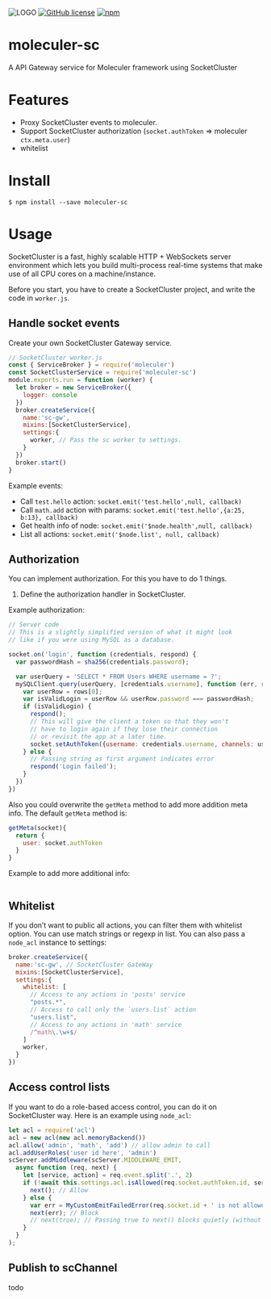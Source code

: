 ![LOGO](https://camo.githubusercontent.com/22a347b6cc07f98ce0ee06be66385a4cb967d4a7/687474703a2f2f6d6f6c6563756c65722e73657276696365732f696d616765732f62616e6e65722e706e67)
[![GitHub license](https://img.shields.io/badge/license-MIT-blue.svg)](https://raw.githubusercontent.com/tiaod/moleculer-sc/master/LICENSE)
[![npm](https://img.shields.io/npm/v/npm.svg)](https://www.npmjs.com/package/moleculer-sc)
# moleculer-sc
A API Gateway service for Moleculer framework using SocketCluster

# Features
- Proxy SocketCluster events to moleculer.
- Support SocketCluster authorization (`socket.authToken` => moleculer `ctx.meta.user`)
- whitelist

# Install
```
$ npm install --save moleculer-sc
```
# Usage
SocketCluster is a fast, highly scalable HTTP + WebSockets server environment which lets you build multi-process real-time systems that make use of all CPU cores on a machine/instance.

Before you start, you have to create a SocketCluster project, and write the code in `worker.js`.

## Handle socket events
Create your own SocketCluster Gateway service.
```javascript
// SocketCluster worker.js
const { ServiceBroker } = require('moleculer')
const SocketClusterService = require('moleculer-sc')
module.exports.run = function (worker) {
  let broker = new ServiceBroker({
    logger: console
  })
  broker.createService({
    name:'sc-gw',
    mixins:[SocketClusterService],
    settings:{
      worker, // Pass the sc worker to settings.
    }
  })
  broker.start()
}
```
Example events:
- Call `test.hello` action: `socket.emit('test.hello',null, callback)`
- Call `math.add` action with params: `socket.emit('test.hello',{a:25, b:13}, callback)`
- Get health info of node: `socket.emit('$node.health',null, callback)`
- List all actions: `socket.emit('$node.list', null, callback)`

## Authorization
You can implement authorization. For this you have to do 1 things.
1. Define the authorization handler in SocketCluster.

Example authorization:
```javascript
// Server code
// This is a slightly simplified version of what it might look
// like if you were using MySQL as a database.

socket.on('login', function (credentials, respond) {
  var passwordHash = sha256(credentials.password);

  var userQuery = 'SELECT * FROM Users WHERE username = ?';
  mySQLClient.query(userQuery, [credentials.username], function (err, rows) {
    var userRow = rows[0];
    var isValidLogin = userRow && userRow.password === passwordHash;
    if (isValidLogin) {
      respond();
      // This will give the client a token so that they won't
      // have to login again if they lose their connection
      // or revisit the app at a later time.
      socket.setAuthToken({username: credentials.username, channels: userRow.channels});
    } else {
      // Passing string as first argument indicates error
      respond('Login failed');
    }
  })
})
```
Also you could overwrite the `getMeta` method to add more addition meta info. The default `getMeta` method is:
```javascript
getMeta(socket){
  return {
    user: socket.authToken
  }
}
```
Example to add more additional info:
```javascript
```

## Whitelist
If you don’t want to public all actions, you can filter them with whitelist option.
You can use match strings or regexp in list.
You can also pass a `node_acl` instance to settings:
``` javascript
broker.createService({
  name:'sc-gw', // SocketCluster GateWay
  mixins:[SocketClusterService],
  settings:{
    whitelist: [
      // Access to any actions in 'posts' service
      "posts.*",
      // Access to call only the `users.list` action
      "users.list",
      // Access to any actions in 'math' service
      /^math\.\w+$/
    ]
    worker,
  }
})
```

## Access control lists
If you want to do a role-based access control, you can do it on SocketCluster way. Here is an example using `node_acl`:
```javascript
let acl = require('acl')
acl = new acl(new acl.memoryBackend())
acl.allow('admin', 'math', 'add') // allow admin to call
acl.addUserRoles('user id here', 'admin')
scServer.addMiddleware(scServer.MIDDLEWARE_EMIT,
  async function (req, next) {
    let [service, action] = req.event.split('.', 2)
    if (!await this.settings.acl.isAllowed(req.socket.authToken.id, service, action)) {
      next(); // Allow
    } else {
      var err = MyCustomEmitFailedError(req.socket.id + ' is not allowed to emit event ' + req.event);
      next(err); // Block
      // next(true); // Passing true to next() blocks quietly (without raising a warning on the server-side)
    }
  }
);

```

## Publish to scChannel
todo

